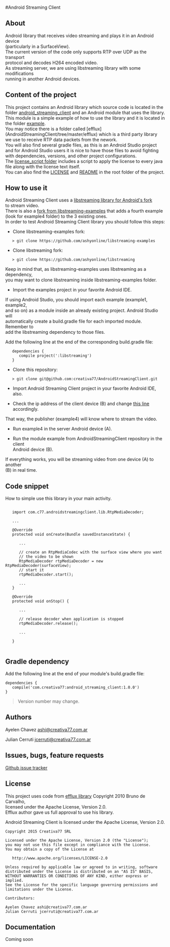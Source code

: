 #Android Streaming Client

About
-----

Android library that receives video streaming and plays it in an Android device<br>
(particularly in a SurfaceView).<br>
The current version of the code only supports RTP over UDP as the transport <br>
protocol and decodes H264 encoded video. <br>
As streaming server, we are using libstreaming library with some modifications <br>
running in another Android devices.

Content of the project
----------------------

This project contains an Android library which source code is located in the <br>
folder [android_streaming_client](AndroidStreamingClient/tree/master/android_streaming_client) and an Android module that uses the library. <br>
This module is a simple example of how to use the library and it is located in <br>
the folder [example](AndroidStreamingClient/tree/master/example).<br>
You may notice there is a folder called [efflux] (AndroidStreamingClient/tree/master/efflux) which is a third party library <br>
we use to receive RTP data packets from the nework. <br>
You will also find several gradle files, as this is an Android Studio project <br>
and for Android Studio users it is nice to have those files to avoid fighting <br>
with dependencies, versions, and other project configurations.<br>
The [license_script folder](https://github.com/creativa77/AndroidStreamingClient/tree/master/license_script) includes a script to apply the license to every java <br>
file along with the license text itself.<br>
You can also find the [LICENSE](https://github.com/creativa77/AndroidStreamingClient/blob/master/LICENCE) and [README](https://github.com/creativa77/AndroidStreamingClient/blob/master/README.md) in the root folder of the project.<br>

How to use it
-------------

Android Streaming Client uses a [libstreaming library for Android's fork](https://github.com/ashyonline/libstreaming) <br>
to stream video. <br>
There is also a [fork from libstreaming-examples](https://github.com/ashyonline/libstreaming-examples) that adds a fourth example <br>
(look for example4 folder) to the 3 existing ones. <br>
In order to test Android Streaming Client library you should follow this steps:


* Clone libstreaming-examples fork:
```
   > git clone https://github.com/ashyonline/libstreaming-examples
```

* Clone libstreaming fork:
```
   > git clone https://github.com/ashyonline/libstreaming
```

Keep in mind that, as libstreaming-examples uses libstreaming as a dependency, <br>
you may want to clone libstreaming inside libstreaming-examples folder.<br>

* Import the examples project in your favorite Android IDE.

If using Android Studio, you should import each example (example1, example2, <br>
and so on) as a module inside an already existing project. Android Studio will <br>
automatically create a build.gradle file for each imported module. Remember to <br>
add the libstreaming dependency to those files.

Add the following line at the end of the corresponding build.gradle file:
```
   dependencies {
      compile project(':libstreaming')
   }
```

* Clone this repository:
```
   > git clone git@github.com:creativa77/AndroidStreamingClient.git
```

* Import Android Streaming Client project in your favorite Android IDE, also.

* Check the ip address of the client device (B) and change [this line](https://github.com/ashyonline/libstreaming-examples/blob/master/example4/src/net/majorkernelpanic/example4/MainActivity.java#L25) accordingly. <br>

That way, the publisher (example4) will know where to stream the video.

* Run example4 in the server Android device (A).

* Run the module example from AndroidStreamingClient repository in the client <br>
Android device (B).

If everything works, you will be streaming video from one device (A) to another<br>
(B) in real time.

Code snippet
------------

How to simple use this library in your main activity.

```

   import com.c77.androidstreamingclient.lib.RtpMediaDecoder;
   
   ... 
   
   @Override
   protected void onCreate(Bundle savedInstanceState) {

      ...
   
      // create an RtpMediaCodec with the surface view where you want 
      // the video to be shown
      RtpMediaDecoder rtpMediaDecoder = new RtpMediaDecoder(surfaceView);   
      // start it
      rtpMediaDecoder.start();
      
      ...
   }
   
   @Override
   protected void onStop() {
      
      ...
      
      // release decoder when application is stopped
      rtpMediaDecoder.release();
      
      ...
      
   }
   
```

Gradle dependency
-----------------

Add the following line at the end of your module's build.gradle file:
```
dependencies {
   compile('com.creativa77:android_streaming_client:1.0.0')
}
```
> Version number may change.

Authors
-------

Ayelen Chavez <ashi@creativa77.com.ar>

Julian Cerruti <jcerruti@creativa77.com.ar>

Issues, bugs, feature requests
------------------------------

[Github issue tracker](https://github.com/creativa77/AndroidStreamingClient/issues/new)

License
-------

This project uses code from [efflux library](https://github.com/brunodecarvalho/efflux) Copyright 2010 Bruno de Carvalho, <br>
licensed under the Apache License, Version 2.0.<br>
Efflux author gave us full approval to use his library. <br>

Android Streaming Client is licensed under the Apache License, Version 2.0.

```
Copyright 2015 Creativa77 SRL

Licensed under the Apache License, Version 2.0 (the "License");
you may not use this file except in compliance with the License.
You may obtain a copy of the License at

   http://www.apache.org/licenses/LICENSE-2.0

Unless required by applicable law or agreed to in writing, software
distributed under the License is distributed on an "AS IS" BASIS,
WITHOUT WARRANTIES OR CONDITIONS OF ANY KIND, either express or implied.
See the License for the specific language governing permissions and
limitations under the License.

Contributors:

Ayelen Chavez ashi@creativa77.com.ar
Julian Cerruti jcerruti@creativa77.com.ar

```

Documentation
-------------

Coming soon
